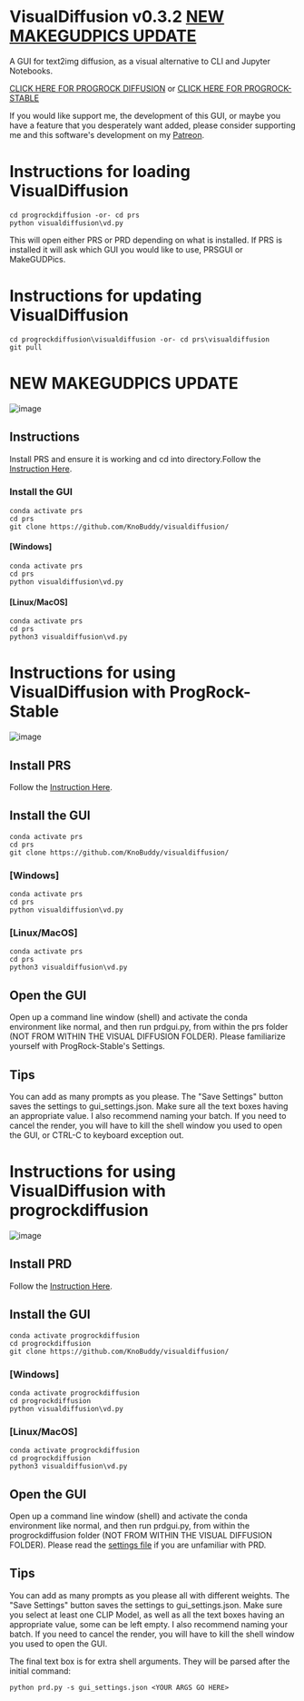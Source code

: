 # VisualDiffusion v0.3.2 [NEW MAKEGUDPICS UPDATE](#new-makegudpics-update)
A GUI for text2img diffusion, as a visual alternative to CLI and Jupyter Notebooks.

[CLICK HERE FOR PROGROCK DIFFUSION](#instructions-for-using-visualdiffusion-with-progrockdiffusion) or [CLICK HERE FOR PROGROCK-STABLE](#instructions-for-using-visualdiffusion-with-progrock-stable)


If you would like support me, the development of this GUI, or maybe you have a feature that you desperately want added, please consider supporting me and this software's development on my [Patreon](https://www.patreon.com/knobuddy).

# Instructions for loading VisualDiffusion
```
cd progrockdiffusion -or- cd prs
python visualdiffusion\vd.py
```
This will open either PRS or PRD depending on what is installed. If PRS is installed it will ask which GUI you would like to use, PRSGUI or MakeGUDPics.

# Instructions for updating VisualDiffusion
```
cd progrockdiffusion\visualdiffusion -or- cd prs\visualdiffusion
git pull
```

# NEW MAKEGUDPICS UPDATE

![image](https://user-images.githubusercontent.com/64171756/190328696-067e7e4a-b7c2-4aeb-a45b-0cad217a0442.png)
## Instructions 
Install PRS and ensure it is working and cd into directory.Follow the [Instruction Here](https://github.com/lowfuel/progrock-stable).
### Install the GUI
```
conda activate prs
cd prs
git clone https://github.com/KnoBuddy/visualdiffusion/
```
#### [Windows]
```
conda activate prs
cd prs
python visualdiffusion\vd.py
```
#### [Linux/MacOS]
```
conda activate prs
cd prs
python3 visualdiffusion\vd.py
```

# Instructions for using VisualDiffusion with ProgRock-Stable
![image](https://user-images.githubusercontent.com/64171756/187046564-6ce159f9-202b-4b9e-b21a-bbba50e4ad68.png)
## Install PRS

Follow the [Instruction Here](https://github.com/lowfuel/progrock-stable).
## Install the GUI
```
conda activate prs
cd prs
git clone https://github.com/KnoBuddy/visualdiffusion/
```
### [Windows]
```
conda activate prs
cd prs
python visualdiffusion\vd.py
```
### [Linux/MacOS]
```
conda activate prs
cd prs
python3 visualdiffusion\vd.py
```
## Open the GUI

Open up a command line window (shell) and activate the conda environment like normal, and then run prdgui.py, from within the prs folder (NOT FROM WITHIN THE VISUAL DIFFUSION FOLDER).
Please familiarize yourself with ProgRock-Stable's Settings.

## Tips
You can add as many prompts as you please. The "Save Settings" button saves the settings to gui_settings.json.
Make sure all the text boxes having an appropriate value. I also recommend naming your batch. 
If you need to cancel the render, you will have to kill the shell window you used to open the GUI, or CTRL-C to keyboard exception out.

# Instructions for using VisualDiffusion with progrockdiffusion
![image](https://user-images.githubusercontent.com/64171756/185768885-05d4ea88-e548-4912-b6ab-d3e40a65c4f7.png)
## Install PRD

Follow the [Instruction Here](https://github.com/lowfuel/progrockdiffusion).
## Install the GUI
```
conda activate progrockdiffusion
cd progrockdiffusion
git clone https://github.com/KnoBuddy/visualdiffusion/
```
### [Windows]
```
conda activate progrockdiffusion
cd progrockdiffusion
python visualdiffusion\vd.py
```
### [Linux/MacOS]
```
conda activate progrockdiffusion
cd progrockdiffusion
python3 visualdiffusion\vd.py
```
## Open the GUI

Open up a command line window (shell) and activate the conda environment like normal, and then run prdgui.py, from within the progrockdiffusion folder (NOT FROM WITHIN THE VISUAL DIFFUSION FOLDER).
Please read the [settings file](SETTINGS.md) if you are unfamiliar with PRD.

## Tips
You can add as many prompts as you please all with different weights. The "Save Settings" button saves the settings to gui_settings.json.
Make sure you select at least one CLIP Model, as well as all the text boxes having an appropriate value, some can be left empty. I also recommend naming your batch. 
If you need to cancel the render, you will have to kill the shell window you used to open the GUI.

The final text box is for extra shell arguments. They will be parsed after the initial command:
```
python prd.py -s gui_settings.json <YOUR ARGS GO HERE>
```

